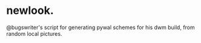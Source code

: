 # newlook.
@bugswriter's script for generating pywal schemes for his dwm build, from random local pictures.
